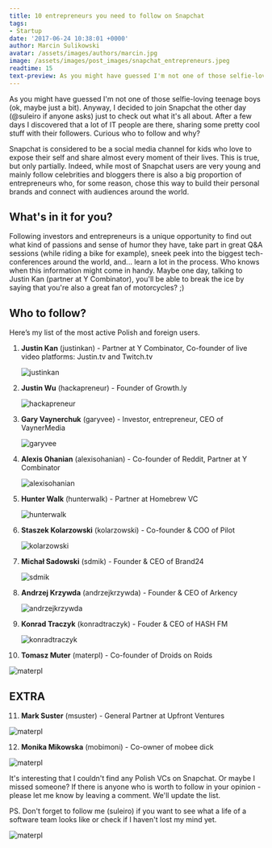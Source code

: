 ```yaml
---
title: 10 entrepreneurs you need to follow on Snapchat
tags:
- Startup
date: '2017-06-24 10:38:01 +0000'
author: Marcin Sulikowski
avatar: /assets/images/authors/marcin.jpg
image: /assets/images/post_images/snapchat_entrepreneurs.jpeg
readtime: 15
text-preview: As you might have guessed I'm not one of those selfie-loving teenage boys (ok, maybe just a bit). Anyway, I decided to join Snapchat the other day (@suleiro if anyone asks) just to check out what it's all about. After a few days I discovered that a lot of IT people are there, sharing some pretty cool stuff with their followers. Curious who to follow and why?
---
```



As you might have guessed I'm not one of those selfie-loving teenage boys (ok, maybe just a bit). Anyway, I decided to join Snapchat the other day (@suleiro if anyone asks) just to check out what it's all about. After a few days I discovered that a lot of IT people are there, sharing some pretty cool stuff with their followers. Curious who to follow and why?

Snapchat is considered to be a social media channel for kids who love to expose their self and share almost every moment of their lives. This is true, but only partially. Indeed, while most of Snapchat users are very young and mainly follow celebrities and bloggers there is also a big proportion of entrepreneurs who, for some reason, chose this way to build their personal brands and connect with audiences around the world.

## What's in it for you? ##

Following investors and entrepreneurs is a unique opportunity to find out what kind of passions and sense of humor they have, take part in great Q&A sessions (while riding a bike for example), sneek peek into the biggest tech-conferences around the world, and... learn a lot in the process. Who knows when this information might come in handy. Maybe one day, talking to Justin Kan (partner at Y Combinator), you'll be able to break the ice by saying that you're also a great fan of motorcycles? ;)

## Who to follow? ##

Here’s my list of the most active Polish and foreign users.

1. **Justin Kan** (justinkan) - Partner at Y Combinator, Co-founder of live video platforms: Justin.tv and Twitch.tv

   ![justinkan](/assets/images/post_images/snapchat-codes/snapchat-justin-kan.png "justinkan")  
2. **Justin Wu** (hackapreneur) - Founder of Growth.ly

   ![hackapreneur](/assets/images/post_images/snapchat-codes/snapchat-justin-wu.png "hackapreneur")  
3. **Gary Vaynerchuk** (garyvee) - Investor, entrepreneur, CEO of VaynerMedia

   ![garyvee](/assets/images/post_images/snapchat-codes/snapchat-gary-vaynerchuk.png "garyvee")  
4. **Alexis Ohanian** (alexisohanian) - Co-founder of Reddit, Partner at Y Combinator

   ![alexisohanian](/assets/images/post_images/snapchat-codes/snapchat-alexis-ohanian.png "alexisohanian")  
5. **Hunter Walk** (hunterwalk) - Partner at Homebrew VC

   ![hunterwalk](/assets/images/post_images/snapchat-codes/snapchat-hunter-walk.png "hunterwalk")  
6. **Staszek Kolarzowski** (kolarzowski) - Co-founder & COO of Pilot

   ![kolarzowski](/assets/images/post_images/snapchat-codes/snapchat-staszek-kolarzowski.png "kolarzowski")  
7. **Michał Sadowski** (sdmik) - Founder & CEO of Brand24

   ![sdmik](/assets/images/post_images/snapchat-codes/snapchat-michal-sadowski.png "sdmik")  
8. **Andrzej Krzywda** (andrzejkrzywda) - Founder & CEO of Arkency

   ![andrzejkrzywda](/assets/images/post_images/snapchat-codes/snapchat-andrzej-krzywda.png "andrzejkrzywda")  
9. **Konrad Traczyk** (konradtraczyk) - Fouder & CEO of HASH FM

   ![konradtraczyk](/assets/images/post_images/snapchat-codes/snapchat-konrad-traczyk.png "konradtraczyk")  
10. **Tomasz Muter** (materpl) - Co-founder of Droids on Roids

   ![materpl](/assets/images/post_images/snapchat-codes/snapchat-tomasz-muter.png "materpl")  

   ## EXTRA ##

11. **Mark Suster** (msuster) - General Partner at Upfront Ventures

   ![materpl](/assets/images/post_images/snapchat-codes/snapchat-mark-suster.png "msuster")  

12. **Monika Mikowska** (mobimoni) - Co-owner of mobee dick

  ![materpl](/assets/images/post_images/snapchat-codes/snapchat-monika-mikowska.png "mobimoni")  

It's interesting that I couldn't find any Polish VCs on Snapchat. Or maybe I missed someone? If there is anyone who is worth to follow in your opinion - please let me know by leaving a comment. We'll update the list.

PS. Don't forget to follow me (suleiro) if you want to see what a life of a software team looks like or check if I haven't lost my mind yet.

![materpl](/assets/images/post_images/snapchat-codes/snapchat-suler.png "suleiro")  
